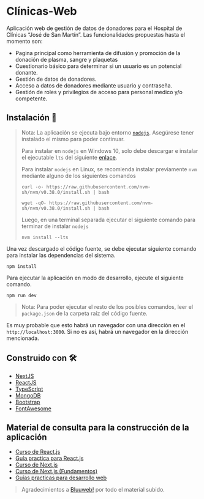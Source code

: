 # Clínicas-Web

Aplicación web de gestión de datos de donadores para el Hospital de Clínicas “José de San Martín”. Las funcionalidades propuestas hasta el momento son:

- Pagina principal como herramienta de difusión y promoción de la donación de plasma, sangre y plaquetas
- Cuestionario básico para determinar si un usuario es un potencial donante.
- Gestión de datos de donadores.
- Acceso a datos de donadores mediante usuario y contraseña.
- Gestión de roles y privilegios de acceso para personal medico y/o competente.

## Instalación :wrench:

> Nota: La aplicación se ejecuta bajo entorno [`nodejs`](https://nodejs.org/es/). Asegúrese tener instalado el mismo para poder continuar. 
>
> Para instalar en `nodejs` en Windows 10, solo debe descargar e instalar el ejecutable `lts` del siguiente [enlace](https://nodejs.org/es/).
>
> Para instalar `nodejs` en Linux, se recomienda instalar previamente `nvm` mediante alguno de los siguientes comandos
>
> ```
> curl -o- https://raw.githubusercontent.com/nvm-sh/nvm/v0.38.0/install.sh | bash
> ```
>
> ```
> wget -qO- https://raw.githubusercontent.com/nvm-sh/nvm/v0.38.0/install.sh | bash
> ```
>
> Luego, en una terminal separada ejecutar el siguiente comando para terminar de instalar `nodejs`
>
> ```
> nvm install --lts
> ```
>
> 




Una vez descargado el código fuente, se debe ejecutar siguiente comando para instalar las dependencias del sistema.

```shell
npm install
```

Para ejecutar la aplicación en modo de desarrollo, ejecute el siguiente comando.

```shell
npm run dev
```

> Nota: Para poder ejecutar el resto de los posibles comandos, leer el `package.json` de la carpeta raíz del código fuente.

Es muy probable que esto habrá un navegador con una dirección en el `http://localhost:3000`. Si no es así, habrá un navegador en la dirección mencionada.

## Construido con :hammer_and_wrench:

- [NextJS](https://nextjs.org/)
- [ReactJS](https://es.reactjs.org/)
- [TypeScript](https://www.typescriptlang.org/)
- [MongoDB](https://www.mongodb.com/es)
- [Bootstrap](https://getbootstrap.com/)
- [FontAwesome](https://fontawesome.com/v5.15/how-to-use/on-the-web/using-with/react)

## Material de consulta para la construcción de la aplicación

- [Curso de React.js](https://www.youtube.com/watch?v=Di4eAxkPNp0)
- [Guía practica para React.js](https://bluuweb.github.io/react-udemy/)
- [Curso de Next.js](https://www.youtube.com/watch?v=AOpcZdYeUAs&list=PLPl81lqbj-4JgsUXNxAK2wQ2ynbfg0L5X)
- [Curso de Next.js (Fundamentos)](https://bluuweb.github.io/nextjs/01-fundamentos/#requisitos)
- [Guías practicas para desarrollo web](https://bluuweb.github.io/)

> Agradecimientos a [Bluuweb!](https://bluuweb.github.io/) por todo el material subido.

